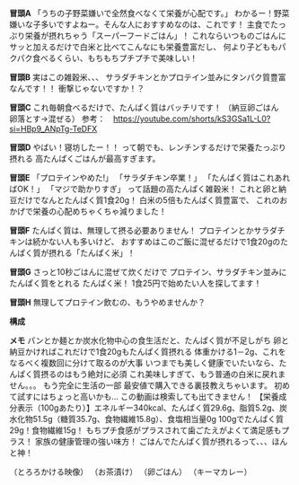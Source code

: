 **冒頭A**
「うちの子野菜嫌いで全然食べなくて栄養が心配です。」
わかるー！野菜嫌いな子多いですよねー。そんな人におすすめなのは、これです！
主食でたっぷり栄養が摂れちゃう「スーパーフードごはん」！
これならいつものごはんにサッと加えるだけで白米と比べてこんなにも栄養豊富だし、
何より子どももパクパク食べるくらい、もちもちプチプチで美味しい！

**冒頭B**
実はこの雑穀米、、、
サラダチキンとかプロテイン並みにタンパク質豊富なんです！！
衝撃じゃないですか！？

**冒頭C**
これ毎朝食べるだけで、たんぱく質はバッチリです！
（納豆卵ごはん　卵落とす→混ぜる）
参考：　https://youtube.com/shorts/kS3GSa1L-L0?si=HBp9_ANpTg-TeDFX

**冒頭D**
やばい！寝坊したー！！
って朝でも、レンチンするだけで栄養たっぷり摂れる
高たんぱくごはんが最高すぎます。

**冒頭E**
「プロテインやめた!」
「サラダチキン卒業！」
「たんぱく質はこれあればOK！」
「マジで助かりすぎ」
って話題の高たんぱく雑穀米！
これと卵と納豆だけでなんとたんぱく質1食20g！
白米の5倍もたんぱく質豊富で、
これのおかげで栄養の心配めちゃくちゃ減りました！

**冒頭F**
たんぱく質は、無理して摂る必要ありません！
プロテインとかサラダチキンは続かない人も多いけど、
おすすめはこのご飯に混ぜるだけで1食20gのたんぱく質が摂れる「たんぱく米」！

**冒頭G**
さっと10秒ごはんに混ぜて炊くだけで
プロテイン、サラダチキン並みにたんぱく質をとれる
たんぱく米！
1食25円で始めたい人を探してます！

**冒頭H**
無理してプロテイン飲むの、もうやめませんか？



**構成**





**メモ**
パンとか麺とか炭水化物中心の食生活だと、たんぱく質が不足しがち
卵と納豆かければこれだけで1食20gもたんぱく質摂れる
体重かける1－2g、これをなるべく複数回に分けて取るのが大事
いつまでも美しく健康でいたいなら、たんぱく質摂るのはもう絶対に必須
これ美味しすぎて、もう普通の白米に戻れません。。。
もう完全に生活の一部
最安値で購入できる裏技教えちゃいます。
初めて試すにはちょっと高いかも…
この動画は検索しても出てきません！
 【栄養成分表示（100gあたり）】エネルギー340kcal、たんぱく質29.6g、脂質5.2g、炭水化物51.5g（糖質35.7g、食物繊維15.8g）、食塩相当量0g
 100gでたんぱく質29g！食物繊維15g！
もちプチ食感がプラスされて歯ごたえがよくて満足感もプラス！
家族の健康管理の強い味方！
ごはんでたんぱく質が摂れるって、、、ほんと神！



（とろろかける映像）
（お茶漬け）
（卵ごはん）
（キーマカレー）
